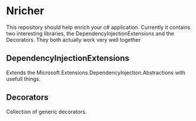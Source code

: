 Nricher
=======

This repository should help enrich your c# application.
Currently it contains two interesting libraries, the DependencyInjectionExtensions and the Decorators.
They both actually work very well together

DependencyInjectionExtensions
-----------
Extends the Microsoft.Extensions.DependencyInjection.Abstractions with usefull things.

Decorators
-----------
Collection of generic decorators.

